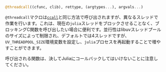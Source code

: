 ```julia
@threadcall((cfunc, clib), rettype, (argtypes...), argvals...)
```

`@threadcall`マクロは[`ccall`](@ref)と同じ方法で呼び出されますが、異なるスレッドで作業を行います。これは、現在の`julia`スレッドをブロックさせることなく、ブロッキングC関数を呼び出したい場合に便利です。並行性はlibuvスレッドプールのサイズによって制限され、デフォルトでは4スレッドですが、`UV_THREADPOOL_SIZE`環境変数を設定し、`julia`プロセスを再起動することで増やすことができます。

呼び出される関数は、決してJuliaにコールバックしてはいけないことに注意してください。
